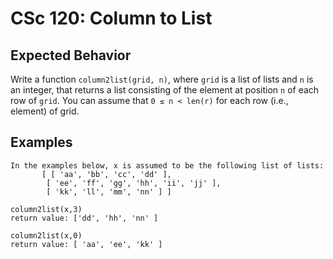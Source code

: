 # CSc 120: Column to List

## Expected Behavior
Write a function `column2list(grid, n)`, where `grid` is a list of lists and `n` is an integer, that returns a list consisting of the element at position `n` of each row of `grid`.
You can assume that `0 ≤ n < len(r)` for each row (i.e., element) of grid.

## Examples

```
In the examples below, x is assumed to be the following list of lists:
       [ [ 'aa', 'bb', 'cc', 'dd' ],
        [ 'ee', 'ff', 'gg', 'hh', 'ii', 'jj' ],
        [ 'kk', 'll', 'mm', 'nn' ] ]

column2list(x,3)
return value: ['dd', 'hh', 'nn' ]

column2list(x,0)
return value: [ 'aa', 'ee', 'kk' ]
```